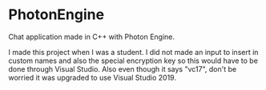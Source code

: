 # PhotonEngine
Chat application made in C++ with Photon Engine.  

I made this project when I was a student. I did not made an input to insert in custom names and also the special encryption key so this would have to be done through Visual Studio. Also even though it says "vc17", don't be worried it was upgraded to use Visual Studio 2019.
